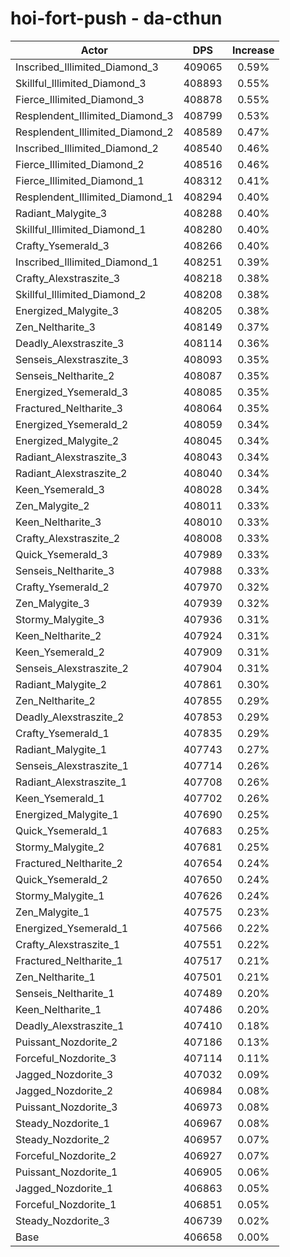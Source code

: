 # hoi-fort-push - da-cthun
| Actor | DPS | Increase |
|---|:---:|:---:|
|Inscribed_Illimited_Diamond_3|409065|0.59%|
|Skillful_Illimited_Diamond_3|408893|0.55%|
|Fierce_Illimited_Diamond_3|408878|0.55%|
|Resplendent_Illimited_Diamond_3|408799|0.53%|
|Resplendent_Illimited_Diamond_2|408589|0.47%|
|Inscribed_Illimited_Diamond_2|408540|0.46%|
|Fierce_Illimited_Diamond_2|408516|0.46%|
|Fierce_Illimited_Diamond_1|408312|0.41%|
|Resplendent_Illimited_Diamond_1|408294|0.40%|
|Radiant_Malygite_3|408288|0.40%|
|Skillful_Illimited_Diamond_1|408280|0.40%|
|Crafty_Ysemerald_3|408266|0.40%|
|Inscribed_Illimited_Diamond_1|408251|0.39%|
|Crafty_Alexstraszite_3|408218|0.38%|
|Skillful_Illimited_Diamond_2|408208|0.38%|
|Energized_Malygite_3|408205|0.38%|
|Zen_Neltharite_3|408149|0.37%|
|Deadly_Alexstraszite_3|408114|0.36%|
|Senseis_Alexstraszite_3|408093|0.35%|
|Senseis_Neltharite_2|408087|0.35%|
|Energized_Ysemerald_3|408085|0.35%|
|Fractured_Neltharite_3|408064|0.35%|
|Energized_Ysemerald_2|408059|0.34%|
|Energized_Malygite_2|408045|0.34%|
|Radiant_Alexstraszite_3|408043|0.34%|
|Radiant_Alexstraszite_2|408040|0.34%|
|Keen_Ysemerald_3|408028|0.34%|
|Zen_Malygite_2|408011|0.33%|
|Keen_Neltharite_3|408010|0.33%|
|Crafty_Alexstraszite_2|408008|0.33%|
|Quick_Ysemerald_3|407989|0.33%|
|Senseis_Neltharite_3|407988|0.33%|
|Crafty_Ysemerald_2|407970|0.32%|
|Zen_Malygite_3|407939|0.32%|
|Stormy_Malygite_3|407936|0.31%|
|Keen_Neltharite_2|407924|0.31%|
|Keen_Ysemerald_2|407909|0.31%|
|Senseis_Alexstraszite_2|407904|0.31%|
|Radiant_Malygite_2|407861|0.30%|
|Zen_Neltharite_2|407855|0.29%|
|Deadly_Alexstraszite_2|407853|0.29%|
|Crafty_Ysemerald_1|407835|0.29%|
|Radiant_Malygite_1|407743|0.27%|
|Senseis_Alexstraszite_1|407714|0.26%|
|Radiant_Alexstraszite_1|407708|0.26%|
|Keen_Ysemerald_1|407702|0.26%|
|Energized_Malygite_1|407690|0.25%|
|Quick_Ysemerald_1|407683|0.25%|
|Stormy_Malygite_2|407681|0.25%|
|Fractured_Neltharite_2|407654|0.24%|
|Quick_Ysemerald_2|407650|0.24%|
|Stormy_Malygite_1|407626|0.24%|
|Zen_Malygite_1|407575|0.23%|
|Energized_Ysemerald_1|407566|0.22%|
|Crafty_Alexstraszite_1|407551|0.22%|
|Fractured_Neltharite_1|407517|0.21%|
|Zen_Neltharite_1|407501|0.21%|
|Senseis_Neltharite_1|407489|0.20%|
|Keen_Neltharite_1|407486|0.20%|
|Deadly_Alexstraszite_1|407410|0.18%|
|Puissant_Nozdorite_2|407186|0.13%|
|Forceful_Nozdorite_3|407114|0.11%|
|Jagged_Nozdorite_3|407032|0.09%|
|Jagged_Nozdorite_2|406984|0.08%|
|Puissant_Nozdorite_3|406973|0.08%|
|Steady_Nozdorite_1|406967|0.08%|
|Steady_Nozdorite_2|406957|0.07%|
|Forceful_Nozdorite_2|406927|0.07%|
|Puissant_Nozdorite_1|406905|0.06%|
|Jagged_Nozdorite_1|406863|0.05%|
|Forceful_Nozdorite_1|406851|0.05%|
|Steady_Nozdorite_3|406739|0.02%|
|Base|406658|0.00%|
